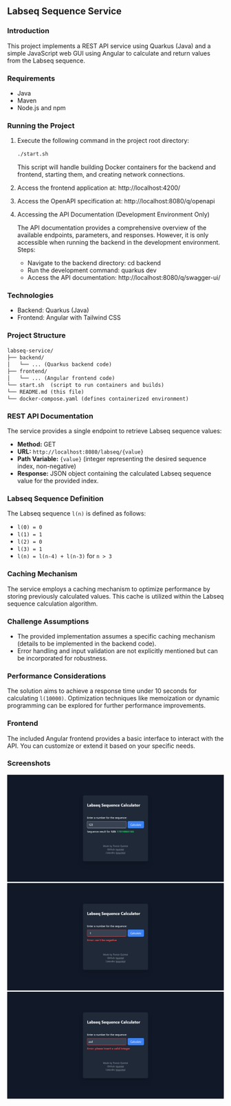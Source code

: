 ## Labseq Sequence Service

### Introduction

This project implements a REST API service using Quarkus (Java) and a simple JavaScript web GUI using Angular to calculate and return values from the Labseq sequence.

### Requirements

- Java
- Maven
- Node.js and npm

### Running the Project

1. Execute the following command in the project root directory:

   ```bash
   ./start.sh
   ```

   This script will handle building Docker containers for the backend and frontend, starting them, and creating network connections.

2. Access the frontend application at: http://localhost:4200/
3. Access the OpenAPI specification at: http://localhost:8080/q/openapi
4. Accessing the API Documentation (Development Environment Only)

   The API documentation provides a comprehensive overview of the available endpoints, parameters, and responses. However, it is only accessible when running the backend in the development environment.
   Steps:

   - Navigate to the backend directory: cd backend
   - Run the development command: quarkus dev
   - Access the API documentation: http://localhost:8080/q/swagger-ui/

### Technologies

- Backend: Quarkus (Java)
- Frontend: Angular with Tailwind CSS

### Project Structure

```
labseq-service/
├── backend/
│   └── ... (Quarkus backend code)
├── frontend/
│   └── ... (Angular frontend code)
└── start.sh  (script to run containers and builds)
└── README.md (this file)
└── docker-compose.yaml (defines containerized environment)
```

### REST API Documentation

The service provides a single endpoint to retrieve Labseq sequence values:

- **Method:** GET
- **URL:** `http://localhost:8080/labseq/{value}`
- **Path Variable:** `{value}` (integer representing the desired sequence index, non-negative)
- **Response:** JSON object containing the calculated Labseq sequence value for the provided index.

### Labseq Sequence Definition

The Labseq sequence `l(n)` is defined as follows:

- `l(0) = 0`
- `l(1) = 1`
- `l(2) = 0`
- `l(3) = 1`
- `l(n) = l(n-4) + l(n-3)` for `n > 3`

### Caching Mechanism

The service employs a caching mechanism to optimize performance by storing previously calculated values. This cache is utilized within the Labseq sequence calculation algorithm.

### Challenge Assumptions

- The provided implementation assumes a specific caching mechanism (details to be implemented in the backend code).
- Error handling and input validation are not explicitly mentioned but can be incorporated for robustness.

### Performance Considerations

The solution aims to achieve a response time under 10 seconds for calculating `l(10000)`. Optimization techniques like memoization or dynamic programming can be explored for further performance improvements.

### Frontend

The included Angular frontend provides a basic interface to interact with the API. You can customize or extend it based on your specific needs.

### Screenshots

![screenshot1](./screenshots/screenshot1.png)
![screenshot2](./screenshots/screenshot2.png)
![screenshot3](./screenshots/screenshot3.png)

